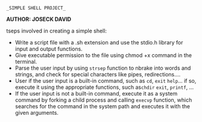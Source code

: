 	_SIMPLE SHELL PROJECT_

__AUTHOR: JOSECK DAVID__

tseps involved in creating a simple shell:
* Write a script file with a .sh extension and use the stdio.h library for input and output functions.
* Give executable permission to the file using chmod +x command in the terminal.
* Parse the user input by using `strsep` function to nbrake into words and strings, and check for special characters like pipes, redirections....
* User if the user input is a built-in command, such as `cd`, `exit` `help`... if so, execute it using the appropriate functions, such as`chdir` `exit`, `printf`, ...
* If the user input is not a built-in command, execute it as a system command by forking a child process and calling `execvp` function, which searches for the command in the system path and executes it with the given arguments.
